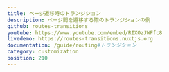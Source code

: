 ```yaml
---
title: ページ遷移時のトランジション
description: ページ間を遷移する際のトランジションの例
github: routes-transitions
youtube: https://www.youtube.com/embed/RIXOzJWFfc8
livedemo: https://routes-transitions.nuxtjs.org
documentation: /guide/routing#トランジション
category: customization
position: 210
---
```

